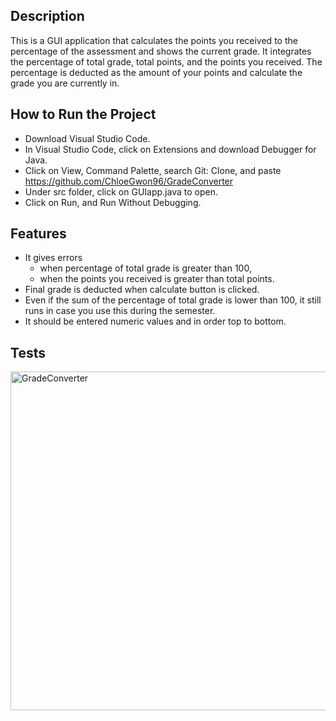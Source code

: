 ## Description ##
This is a GUI application that calculates the points you received to the percentage of the assessment and shows the current grade. It integrates the percentage of total grade, total points, and the points you received. The percentage is deducted as the amount of your points and calculate the grade you are currently in.

## How to Run the Project ##
* Download Visual Studio Code.
* In Visual Studio Code, click on Extensions and download Debugger for Java.
* Click on View, Command Palette, search Git: Clone, and paste https://github.com/ChloeGwon96/GradeConverter
* Under src folder, click on GUIapp.java to open.
* Click on Run, and Run Without Debugging.

## Features ##
* It gives errors
    * when percentage of total grade is greater than 100,
    * when the points you received is greater than total points.
* Final grade is deducted when calculate button is clicked.
* Even if the sum of the percentage of total grade is lower than 100, it still runs in case you use this during the semester.
* It should be entered numeric values and in order top to bottom.
 
## Tests ##
<img width="542" alt="GradeConverter" src="https://user-images.githubusercontent.com/96569864/150078320-fcfee646-abbd-44bf-8753-3b3d102859c6.png">

